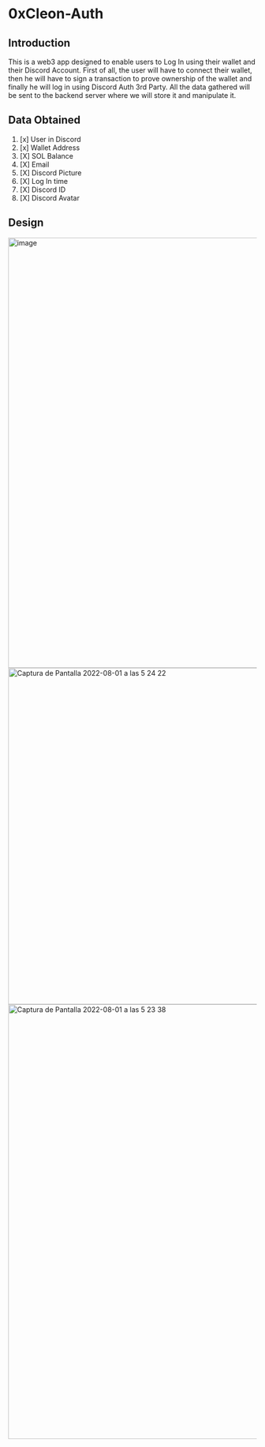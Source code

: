 # 0xCleon-Auth 

## Introduction

This is a web3 app designed to enable users to Log In using their wallet and their Discord Account. First of all, the user will have to connect their wallet, then he will have to sign a transaction to prove ownership of the wallet and finally he will log in using Discord Auth 3rd Party. All the data gathered will be sent to the backend server where we will store it and manipulate it.

## Data Obtained
1. [x] User in Discord
2. [x] Wallet Address
3. [X] SOL Balance
4. [X] Email
5. [X] Discord Picture
6. [X] Log In time
7. [X] Discord ID
8. [X] Discord Avatar

## Design 
<img width="872" alt="image" src="https://user-images.githubusercontent.com/62452212/181995028-680cdada-4151-49e0-b251-207ecde251d7.png">
<img width="682" alt="Captura de Pantalla 2022-08-01 a las 5 24 22" src="https://user-images.githubusercontent.com/62452212/182075174-403a5d9d-9778-434c-891b-25f4cdc5a40b.png">
<img width="881" alt="Captura de Pantalla 2022-08-01 a las 5 23 38" src="https://user-images.githubusercontent.com/62452212/182075193-68606de8-21df-4439-931b-bee6ebdfa41f.png">
